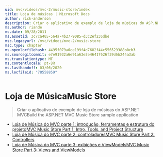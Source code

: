 ```yaml
---
uid: mvc/videos/mvc-2/music-store/index
title: Loja de músicas | Microsoft Docs
author: rick-anderson
description: Criar o aplicativo de exemplo de loja de músicas do ASP.NET MVC
ms.author: riande
ms.date: 09/28/2011
ms.assetid: 3c7ca405-564a-4b27-9085-d3c2ef236dbe
msc.legacyurl: /mvc/videos/mvc-2/music-store
msc.type: chapter
ms.openlocfilehash: 4495f079a6ce199f4d7682f44c556529388b0cb3
ms.sourcegitcommit: e7e91932a6e91a63e2e46417626f39d6b244a3ab
ms.translationtype: MT
ms.contentlocale: pt-BR
ms.lasthandoff: 03/06/2020
ms.locfileid: "78558859"
---
```

# <a name="music-store"></a><span data-ttu-id="48ca0-103">Loja de Música</span><span class="sxs-lookup"><span data-stu-id="48ca0-103">Music Store</span></span>

> <span data-ttu-id="48ca0-104">Criar o aplicativo de exemplo de loja de músicas do ASP.NET MVC</span><span class="sxs-lookup"><span data-stu-id="48ca0-104">Build the ASP.NET MVC Music Store sample application</span></span>

- [<span data-ttu-id="48ca0-105">Loja de Música do MVC parte 1: introdução, ferramentas e estrutura do projeto</span><span class="sxs-lookup"><span data-stu-id="48ca0-105">MVC Music Store Part 1: Intro, Tools, and Project Structure</span></span>](mvc-music-store-part-1-intro-tools-and-project-structure.md)
- [<span data-ttu-id="48ca0-106">Loja de Música do MVC parte 2: controladores</span><span class="sxs-lookup"><span data-stu-id="48ca0-106">MVC Music Store Part 2: Controllers</span></span>](mvc-music-store-part-2-controllers.md)
- [<span data-ttu-id="48ca0-107">Loja de Música do MVC parte 3: exibições e ViewModels</span><span class="sxs-lookup"><span data-stu-id="48ca0-107">MVC Music Store Part 3: Views and ViewModels</span></span>](mvc-music-store-part-3-views-and-viewmodels.md)
